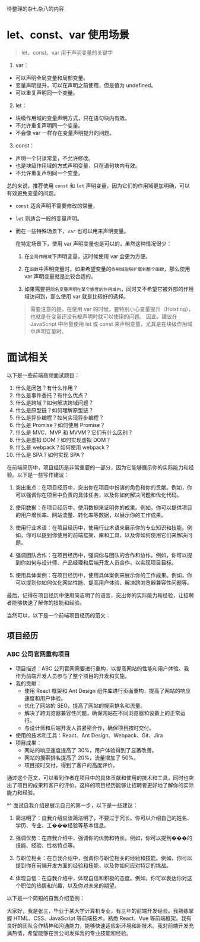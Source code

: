 待整理的杂七杂八的内容

# let、const、var 使用场景

> let、const、var 用于声明变量的关键字

1. var：
- 可以声明全局变量和局部变量。
- 变量声明提升，可以在声明之前使用，但是值为 undefined。
- 可以重复声明同一个变量。

2. let：
- 块级作用域的变量声明方式，只在语句块内有效。
- 不允许重复声明同一个变量。
- 不会像 var 一样存在变量声明提升的问题。

3. const：
- 声明一个只读常量，不允许修改。
- 也是块级作用域的方式声明变量，只在语句块内有效。
- 不允许重复声明同一个变量。

总的来说，推荐使用 `const` 和 `let` 声明变量，因为它们的作用域更加明确，可以有效避免变量的问题。
+ `const` 适合声明不需要修改的常量，
+ `let` 则适合一般的变量声明。
+ 而在一些特殊场景下，`var` 也可以用来声明变量。 

    在特定场景下，使用 var 声明变量也是可以的，虽然这种情况很少：

    1. 在`全局作用域`下声明变量，这时候使用 var 会更为方便。

    2. 在`函数`中声明变量时，如果希望变量的`作用域能够扩展到整个函数`，那么使用 var 声明变量就是比较合适的。

    3. 如果需要把`同名变量声明在某个嵌套的作用域内`，同时又不希望它被外部的作用域访问到，那么使用 var 就是比较好的选择。

    > 需要注意的是，在使用 var 的时候，要特别小心变量提升（Hoisting），也就是在变量还没有被声明时就可以使用的问题。
    因此，建议在 JavaScript 中尽量使用 let 或 const 来声明变量，尤其是在块级作用域中声明变量时。



# 面试相关

以下是一些前端高频面试题目：

1. 什么是闭包？有什么作用？
2. 什么是事件委托？有什么优点？
3. 什么是跨域？如何解决跨域问题？
4. 什么是原型链？如何理解原型链？
5. 什么是异步编程？如何实现异步编程？
6. 什么是 Promise？如何使用 Promise？
7. 什么是 MVC、MVP 和 MVVM？它们有什么区别？
8. 什么是虚拟 DOM？如何实现虚拟 DOM？
9. 什么是 webpack？如何使用 webpack？
10. 什么是 SPA？如何实现 SPA？

在前端简历中，项目经历是非常重要的一部分，因为它能够展示你的实际能力和经验。以下是一些写作建议：

1. 突出重点：在项目经历中，突出你在项目中扮演的角色和你的贡献。例如，你可以强调你在项目中负责的具体任务，以及你如何解决问题和优化代码。

2. 使用数据：在项目经历中，使用数据来证明你的成果。例如，你可以提供项目的用户增长率、网站流量、转化率等数据，以展示你的工作成果。

3. 使用行业术语：在项目经历中，使用行业术语来展示你的专业知识和技能。例如，你可以提到你使用的前端框架、库和工具，以及你如何使用它们来解决问题。

4. 强调团队合作：在项目经历中，强调你与团队的合作和协作。例如，你可以提到你如何与设计师、产品经理和后端开发人员合作，以实现项目目标。

5. 使用具体案例：在项目经历中，使用具体案例来展示你的工作成果。例如，你可以提到你如何优化网站性能、提高用户体验、解决跨浏览器兼容性问题等。

最后，记得在项目经历中使用简洁明了的语言，突出你的实际能力和经验，让招聘者能够快速了解你的技能和经验。



当然可以，以下是一个前端项目经历的范文：

## 项目经历

### ABC 公司官网重构项目

- 项目描述：ABC 公司官网需要进行重构，以提高网站的性能和用户体验。我作为前端开发人员参与了整个项目的开发和实施。
- 我的贡献：
  - 使用 React 框架和 Ant Design 组件库进行页面重构，提高了网站的响应速度和用户体验。
  - 优化了网站的 SEO，提高了网站的搜索排名和流量。
  - 解决了跨浏览器兼容性问题，确保网站在不同浏览器和设备上的正常运行。
  - 与设计师和后端开发人员紧密合作，确保项目按时交付。
- 使用的技术和工具：React、Ant Design、Webpack、Git、Jira
- 项目成果：
  - 网站的响应速度提高了 30%，用户体验得到了显著改善。
  - 网站的搜索排名提高了 20%，流量增加了 50%。
  - 项目按时交付，得到了客户的高度评价。

通过这个范文，可以看到作者在项目中的具体贡献和使用的技术和工具，同时也突出了项目的成果和客户的评价。这样的项目经历能够让招聘者更好地了解你的实际能力和经验。


^^
面试自我介绍是展示自己的第一步，以下是一些建议：

1. 简洁明了：自我介绍应该简洁明了，不要过于冗长。你可以介绍自己的姓名、学历、专业、工���经验等基本信息。

2. 强调优势：在自我介绍中，强调你的优势和特长。例如，你可以提到���的技能、经验、性格特点等。

3. 与职位相关：在自我介绍中，强调你与职位相关的经验和技能。例如，你可以提到你在前端开发方面的经验和技能，以及你如何应对特定的挑战。

4. 体现自信：在自我介绍中，体现自信和积极的态度。例如，你可以表达你对这个职位的热情和兴趣，以及你对未来的期望。

以下是一个简短的自我介绍范例：

大家好，我是张三，毕业于某大学计算机专业，有三年的前端开发经验。我熟练掌握 HTML、CSS、JavaScript 等前端技术，熟悉 React、Vue 等前端框架。我有良好的团队合作精神和沟通能力，能够快速适应新环境和新技术。我对前端开发充满热情，希望能够在贵公司发挥我的专业技能和经验。